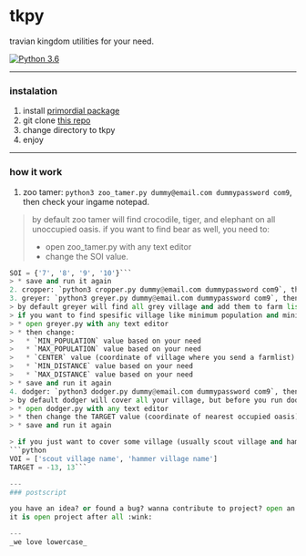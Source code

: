 # tkpy
travian kingdom utilities for your need.


[![Python 3.6](https://img.shields.io/badge/python-3.6+-blue.svg)](https://www.python.org/downloads/release/python-367/)

---
### instalation
1. install [primordial package](https://github.com/lijok/primordial)
2. git clone [this repo](https://github.com/didadadida93/tkpy.git)
3. change directory to tkpy
4. enjoy
---
### how it work
1. zoo tamer: `python3 zoo_tamer.py dummy@email.com dummypassword com9`, then check your ingame notepad.
> by default zoo tamer will find crocodile, tiger, and elephant on all unoccupied oasis. if you want to find bear as well, you need to:
> * open zoo_tamer.py with any text editor
> * change the SOI value.
```python
SOI = {'7', '8', '9', '10'}```
> * save and run it again
2. cropper: `python3 cropper.py dummy@email.com dummypassword com9`, then check your ingame notepad.
3. greyer: `python3 greyer.py dummy@email.com dummypassword com9`, then check your farm list.
> by default greyer will find all grey village and add them to farm list.
> if you want to find spesific village like minimum population and minimum/maximum distance, you need to:
> * open greyer.py with any text editor
> * then change:
>	* `MIN_POPULATION` value based on your need
>	* `MAX_POPULATION` value based on your need
>	* `CENTER` value (coordinate of village where you send a farmlist)
>	* `MIN_DISTANCE` value based on your need
>	* `MAX_DISTANCE` value based on your need
> * save and run it again
4. dodger: `python3 dodger.py dummy@email.com dummypassword com9`, then enjoy your day.
> by default dodger will cover all your village, but before you run dodger, you need to:
> * open dodger.py with any text editor
> * then change the TARGET value (coordinate of nearest occupied oasis)
> * save and run it again

> if you just want to cover some village (usually scout village and hammer village), you need to edit VOI as well. example:
```python
VOI = ['scout village name', 'hammer village name']
TARGET = -13, 13```

---
### postscript

you have an idea? or found a bug? wanna contribute to project? open an issue and make a PR.
it is open project after all :wink:

---
_we love lowercase_
